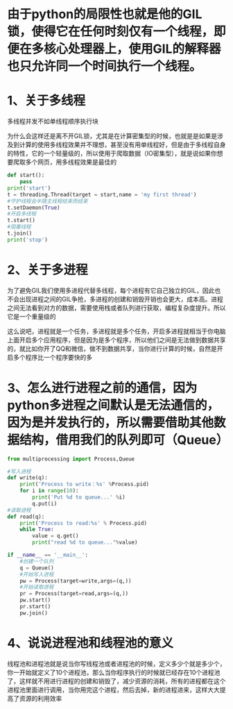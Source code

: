 # 由于python的局限性也就是他的GIL锁，使得它在任何时刻仅有一个线程，即便在多核心处理器上，使用GIL的解释器也只允许同一个时间执行一个线程。

# 1、关于多线程

多线程并发不如单线程顺序执行块

为什么会这样还是离不开GIL锁，尤其是在计算密集型的时候，也就是是如果是涉及到计算的使用多线程效果并不理想，甚至没有用单线程好，但是由于多线程自身的特性，它的一个轻量级的，所以使用于爬取数据（IO密集型），就是说如果你想要爬取多个网页，用多线程效果是最佳的

```python
def start():
    pass
print('start')
t = threading.Thread(target = start,name = 'my first thread')
#守护线程会半随主线程结束而结束
t.setDaemon(True)
#开启多线程
t.start()
#阻塞线程
t.join()
print('stop')
```



# 2、关于多进程

为了避免GIL我们使用多进程代替多线程，每个进程有它自己独立的GIL，因此也不会出现进程之间的GIL争抢，多进程的创建和销毁开销也会更大，成本高。进程之间无法看到对方的数据，需要使用栈或者队列进行获取，编程复杂度提升。所以它是一个重量级的

这么说吧，进程就是一个任务，多进程就是多个任务，开启多进程就相当于你电脑上面开启多个应用程序，但是因为是多个程序，所以他们之间是无法做到数据共享的，就比如你开了QQ和微信，做不到数据共享，当你进行计算的时候，自然是开启多个程序比一个程序要快的多



# 3、怎么进行进程之前的通信，因为python多进程之间默认是无法通信的，因为是并发执行的，所以需要借助其他数据结构，借用我们的队列即可（Queue）

```python
from multiprocessing import Process,Queue

#写入进程
def write(q):
    print('Process to write：%s' %Process.pid)
    for i in range(10):
        print('Put %d to queue...' %i)
        q.put(i)
#读取进程
def read(q):
    print('Process to read:%s' % Process.pid)
    while True:
        value = q.get()
        print("read %d to queue..."%value)

if __name__ == '__main__':
    #创建一个队列
    q = Queue()
    #开始写入进程
    pw = Process(target=write,args=(q,))
    #开始读取进程
    pr = Process(target=read,args=(q,))
    pw.start()
    pr.start()
    pw.join()

```

# 4、说说进程池和线程池的意义

线程池和进程池就是说当你写线程池或者进程池的时候，定义多少个就是多少个，你一开始就定义了10个进程池，那么当你程序执行的时候就已经存在10个进程池了，这样就不用进行进程的创建和销毁了，减少资源的消耗，所有的进程都在这个进程池里面进行调用，当你用完这个进程，然后去掉，新的进程进来，这样大大提高了资源的利用效率